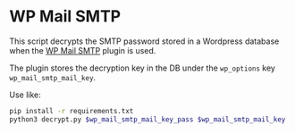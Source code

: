 # WP Mail SMTP
This script decrypts the SMTP password stored in a Wordpress database when the [WP Mail SMTP](https://wpmailsmtp.com) plugin is used.

The plugin stores the decryption key in the DB under the `wp_options` key `wp_mail_smtp_mail_key`.

Use like:

```bash
pip install -r requirements.txt
python3 decrypt.py $wp_mail_smtp_mail_key_pass $wp_mail_smtp_mail_key
```

